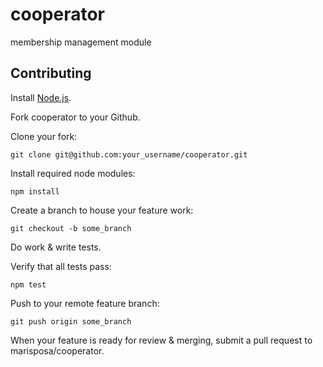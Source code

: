cooperator
==========

membership management module

## Contributing

Install [Node.js](http://nodejs.org).

Fork cooperator to your Github.

Clone your fork:

```
git clone git@github.com:your_username/cooperator.git
```

Install required node modules:

```
npm install
```

Create a branch to house your feature work:

```
git checkout -b some_branch
```

Do work & write tests.

Verify that all tests pass:

```
npm test
```

Push to your remote feature branch:

```
git push origin some_branch
```

When your feature is ready for review & merging, submit a pull request to marisposa/cooperator.
